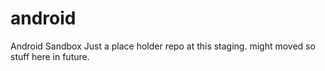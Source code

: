 # android
Android Sandbox
Just a place holder repo at this staging. might moved so stuff here in future.

